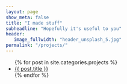 ```yaml
---
layout: page
show_meta: false
title: "I made stuff"
subheadline: "Hopefully it's useful to you"
header:
   image_fullwidth: "header_unsplash_5.jpg"
permalink: "/projects/"
---
```

<ul>
    {% for post in site.categories.projects %}
    <li><a href="{{ site.url }}{{ site.baseurl }}{{ post.url }}">{{ post.title }}</a></li>
    {% endfor %}
</ul>
